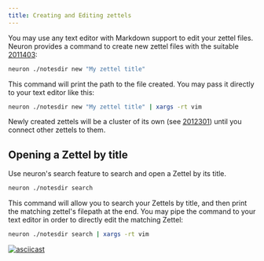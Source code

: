 ```yaml
---
title: Creating and Editing zettels
---
```


You may use any text editor with Markdown support to edit your zettel files. Neuron provides a command to create new zettel files with the suitable [2011403](zcf://zettel-id):

```bash
neuron ./notesdir new "My zettel title"
```

This command will print the path to the file created. You may pass it directly to your text editor like this:


```bash
neuron ./notesdir new "My zettel title" | xargs -rt vim
```

Newly created zettels will be a cluster of its own (see [2012301](z://cluster)) until you connect other zettels to them.

## Opening a Zettel by title

Use neuron's search feature to search and open a Zettel by its title. 

```bash
neuron ./notesdir search
```

This command will allow you to search your Zettels by title, and then print the matching zettel's filepath at the end. You may pipe the command to your text editor in order to directly edit the matching Zettel:

```bash
neuron ./notesdir search | xargs -rt vim
```

[![asciicast](https://asciinema.org/a/313358.png)](https://asciinema.org/a/313358)
